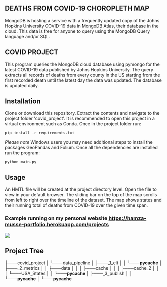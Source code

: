 ## DEATHS FROM COVID-19 CHOROPLETH MAP

MongoDB is hosting a service with a frequently updated copy of the Johns Hopkins University COVID-19 data in MongoDB Atlas, their database in the cloud. This data is free for anyone to query using the MongoDB Query language and/or SQL.

## COVID PROJECT

This program queries the MongoDB cloud database using pymongo for the latest COVID-19 data published by Johns Hopkins University. The query extracts all records of deaths from every county in the US starting from the first recorded death until the latest day the data was updated. The database is updated daily. 

## Installation 

Clone or download this repository. Extract the contents and navigate to the project folder 'covid_project'. It is recommended to open this project in a virtual environment such as Conda. Once in the project folder run: 

```pip install -r requirements.txt```

*Please note* Windows users you may need additional steps to install the packages GeoPandas and Folium. Once all the dependencies are installed run the program:

```python main.py```


## Usage

An HMTL file will be created at the project directory level. Open the file to view in your default browser. The sliding bar on the top of the map scrolls from left to right over the timeline of the dataset. The map shows states and their running total of deaths from COVID-19 over the given time span. 

### Example running on my personal website https://hamza-musse-portfolio.herokuapp.com/projects
![](https://github.com/musse32/covid-data-pipeline/blob/master/example_map.PNG?raw=true)


## Project Tree

├───covid_project
│   └───data_pipeline
│       ├───_1_elt
│       │   └───__pycache__
│       ├───_2_metrics
│       │   ├───data
│       │   │   ├───cache
│       │   │   ├───cache_2
│       │   │   └───USA_States
│       │   └───__pycache__
│       ├───_3_publish
│       │   └───__pycache__
│       └───__pycache__


